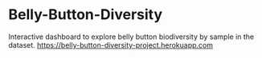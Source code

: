 # Belly-Button-Diversity
Interactive dashboard to explore belly button biodiversity by sample in the dataset. 
https://belly-button-diversity-project.herokuapp.com
